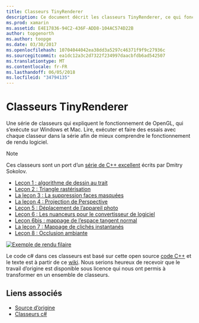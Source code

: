 ```yaml
---
title: Classeurs TinyRenderer
description: Ce document décrit les classeurs TinyRenderer, ce qui fonctionne avec OpenGL. Ces classeurs s’exécutés sur Windows et Mac.
ms.prod: xamarin
ms.assetid: E4E17836-94C2-436F-ADD8-104AC574D22B
author: topgenorth
ms.author: toopge
ms.date: 03/30/2017
ms.openlocfilehash: 10704044042ea38dd3a5297c46371f9f9c27936c
ms.sourcegitcommit: ea1dc12a3c2d7322f234997daacbfdb6ad542507
ms.translationtype: MT
ms.contentlocale: fr-FR
ms.lasthandoff: 06/05/2018
ms.locfileid: "34794135"
---
```

# <a name="tinyrenderer-workbooks"></a>Classeurs TinyRenderer

Une série de classeurs qui expliquent le fonctionnement de OpenGL, qui s’exécute sur Windows et Mac. Lire, exécuter et faire des essais avec chaque classeur dans la série afin de mieux comprendre le fonctionnement de rendu logiciel.

> [!NOTE]
> Ces classeurs sont un port d’un [série de C++ excellent](https://github.com/ssloy/tinyrenderer/wiki) écrits par Dmitry Sokolov.

-    [Leçon 1 : algorithme de dessin au trait](https://developer.xamarin.com/workbooks/graphics/tiny-renderer/lesson1.workbook)
-    [Leçon 2 : Triangle rastérisation](https://developer.xamarin.com/workbooks/graphics/tiny-renderer/lesson2.workbook)
-    [La leçon 3 : La suppression faces masquées](https://developer.xamarin.com/workbooks/graphics/tiny-renderer/lesson3.workbook)
-    [La leçon 4 : Projection de Perspective](https://developer.xamarin.com/workbooks/graphics/tiny-renderer/lesson4.workbook)
-    [Leçon 5 : Déplacement de l’appareil photo](https://developer.xamarin.com/workbooks/graphics/tiny-renderer/lesson5.workbook)
-    [Leçon 6 : Les nuanceurs pour le convertisseur de logiciel](https://developer.xamarin.com/workbooks/graphics/tiny-renderer/lesson6.workbook)
-    [Leçon 6bis : mappage de l’espace tangent normal](https://developer.xamarin.com/workbooks/graphics/tiny-renderer/lesson6bis.workbook)
-    [La leçon 7 : Mappage de clichés instantanés](https://developer.xamarin.com/workbooks/graphics/tiny-renderer/lesson7.workbook)
-    [Leçon 8 : Occlusion ambiante](https://developer.xamarin.com/workbooks/graphics/tiny-renderer/lesson8.workbook)

[![](tinyrenderer-images/tinyrenderer-sml.png "Exemple de rendu filaire")](tinyrenderer-images/tinyrenderer.png#lightbox)

Le code c# dans ces classeurs est basé sur cette open source [code C++](https://github.com/ssloy/tinyrenderer) et le texte est à partir de ce [wiki](https://github.com/ssloy/tinyrenderer/wiki/). Nous serions heureux de recevoir que le travail d’origine est disponible sous licence qui nous ont permis à transformer en un ensemble de classeurs.

## <a name="related-links"></a>Liens associés

- [Source d’origine](https://github.com/ssloy/tinyrenderer/blob/master/README.md)
- [Classeurs c#](https://github.com/xamarin/Workbooks/tree/master/graphics/tiny-renderer)
